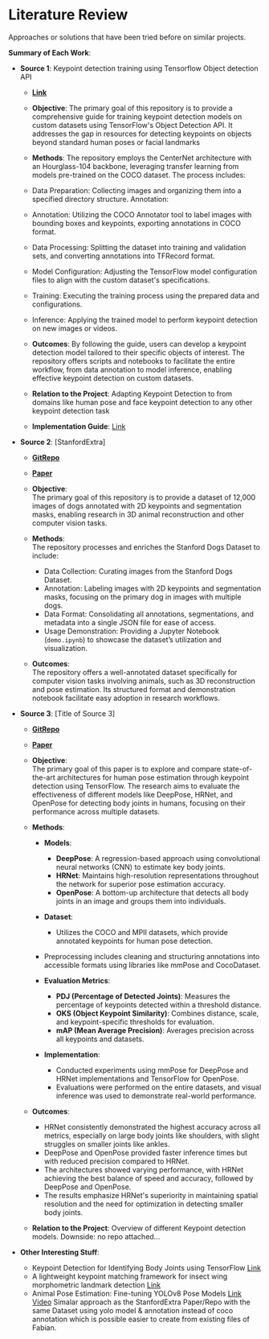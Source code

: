 # Literature Review

Approaches or solutions that have been tried before on similar projects.

**Summary of Each Work**:

- **Source 1**: Keypoint detection training using Tensorflow Object detection API

  - **[Link](https://github.com/prabhakar-sivanesan/Custom-keypoint-detection)**

  - **Objective**: The primary goal of this repository is to provide a comprehensive guide for training keypoint detection models on custom datasets using TensorFlow's Object Detection API. It addresses the gap in resources for detecting keypoints on objects beyond standard human poses or facial landmarks

  - **Methods**: The repository employs the CenterNet architecture with an Hourglass-104 backbone, leveraging transfer learning from models pre-trained on the COCO dataset. The process includes:
  - Data Preparation: 
Collecting images and organizing them into a specified directory structure.
Annotation:
  - Annotation:
Utilizing the COCO Annotator tool to label images with bounding boxes and keypoints, exporting annotations in COCO format.
  - Data Processing: 
Splitting the dataset into training and validation sets, and converting annotations into TFRecord format.
  - Model Configuration: 
Adjusting the TensorFlow model configuration files to align with the custom dataset's specifications.
  - Training: 
Executing the training process using the prepared data and configurations.
  - Inference: 
Applying the trained model to perform keypoint detection on new images or videos.

  - **Outcomes**: By following the guide, users can develop a keypoint detection model tailored to their specific objects of interest. The repository offers scripts and notebooks to facilitate the entire workflow, from data annotation to model inference, enabling effective keypoint detection on custom datasets.
  
  - **Relation to the Project**: Adapting Keypoint Detection to from domains like human pose and face keypoint detection to any other keypoint detection task
 
  - **Implementation Guide**: [Link](https://keras.io/examples/vision/keypoint_detection/)

- **Source 2**: [StanfordExtra]

  - **[GitRepo](https://github.com/benjiebob/StanfordExtra)**
  - **[Paper](https://arxiv.org/abs/2007.11110)**
  - **Objective**:  
  The primary goal of this repository is to provide a dataset of 12,000 images of dogs annotated with 2D keypoints and segmentation masks, enabling research in 3D animal reconstruction and other computer vision tasks.

  - **Methods**:  
  The repository processes and enriches the Stanford Dogs Dataset to include:  
    - Data Collection: Curating images from the Stanford Dogs Dataset.  
    - Annotation: Labeling images with 2D keypoints and segmentation masks, focusing on the primary dog in images with multiple dogs.  
    - Data Format: Consolidating all annotations, segmentations, and metadata into a single JSON file for ease of access.  
    - Usage Demonstration: Providing a Jupyter Notebook (`demo.ipynb`) to showcase the dataset’s utilization and visualization.

  - **Outcomes**:  
  The repository offers a well-annotated dataset specifically for computer vision tasks involving animals, such as 3D reconstruction and pose estimation. Its structured format and demonstration notebook facilitate easy adoption in research workflows.

- **Source 3**: [Title of Source 3]

  - **[GitRepo]()**
  - **[Paper]()**
  - **Objective**:  
The primary goal of this paper is to explore and compare state-of-the-art architectures for human pose estimation through keypoint detection using TensorFlow. The research aims to evaluate the effectiveness of different models like DeepPose, HRNet, and OpenPose for detecting body joints in humans, focusing on their performance across multiple datasets.

  - **Methods**:  
    - **Models**:  
      - **DeepPose**: A regression-based approach using convolutional neural networks (CNN) to estimate key body joints.
       - **HRNet**: Maintains high-resolution representations throughout the network for superior pose estimation accuracy.
       - **OpenPose**: A bottom-up architecture that detects all body joints in an image and groups them into individuals.
  
    - **Dataset**:  
      - Utilizes the COCO and MPII datasets, which provide annotated keypoints for human pose detection.  
     - Preprocessing includes cleaning and structuring annotations into accessible formats using libraries like mmPose and CocoDataset.

    - **Evaluation Metrics**:  
      - **PDJ (Percentage of Detected Joints)**: Measures the percentage of keypoints detected within a threshold distance.
      - **OKS (Object Keypoint Similarity)**: Combines distance, scale, and keypoint-specific thresholds for evaluation.
      - **mAP (Mean Average Precision)**: Averages precision across all keypoints and datasets.

    - **Implementation**:  
      - Conducted experiments using mmPose for DeepPose and HRNet implementations and TensorFlow for OpenPose.  
      - Evaluations were performed on the entire datasets, and visual inference was used to demonstrate real-world performance.

  - **Outcomes**:  
    - HRNet consistently demonstrated the highest accuracy across all metrics, especially on large body joints like shoulders, with slight struggles on smaller joints like ankles.  
    - DeepPose and OpenPose provided faster inference times but with reduced precision compared to HRNet.  
    - The architectures showed varying performance, with HRNet achieving the best balance of speed and accuracy, followed by DeepPose and OpenPose.  
    - The results emphasize HRNet's superiority in maintaining spatial resolution and the need for optimization in detecting smaller body joints.

  - **Relation to the Project**: Overview of different Keypoint detection models. Downside: no repo attached...

- **Other Interesting Stuff**:
    - Keypoint Detection for Identifying Body Joints using TensorFlow [Link](https://dl.acm.org/doi/pdf/10.1145/3590837.3590948?casa_token=ElPrKE9p2k4AAAAA:hX18DHmKRVazLsZ6gusm59i3RhDYuEBwpQMpLkTn8ao77wVEk6DN8oLxmVHLP09YJsLdCEZexjiL)
    - A lightweight keypoint matching framework for insect wing morphometric landmark detection [Link](https://www.sciencedirect.com/science/article/abs/pii/S1574954122001443)
    - Animal Pose Estimation: Fine-tuning YOLOv8 Pose Models [Link](https://learnopencv.com/animal-pose-estimation/) [Video](https://www.youtube.com/watch?v=kb03ufEkOdA)
      Simalar approach as the StanfordExtra Paper/Repo with the same Dataset using yolo model & annotation instead of coco annotation which is possible easier to create from existing files of Fabian.

